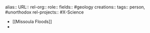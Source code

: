 alias::
URL::
rel-org::
role::
fields:: #geology
creations::
tags:: person, #unorthodox
rel-projects:: #X-Science


- [[Missoula Floods]]
-
